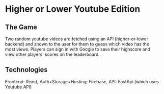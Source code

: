 # Higher or Lower Youtube Edition

## The Game

Two random youtube videos are fetched using an API (higher-or-lower backend) and shown to the user for them to guess which video has the most views. Players can sign in with Google to save their highscore and view other players' scores on the leaderboard.

## Technologies

Frontend: React, Auth+Storage+Hosting: Firebase, API: FastApi (which uses Youtube API)
